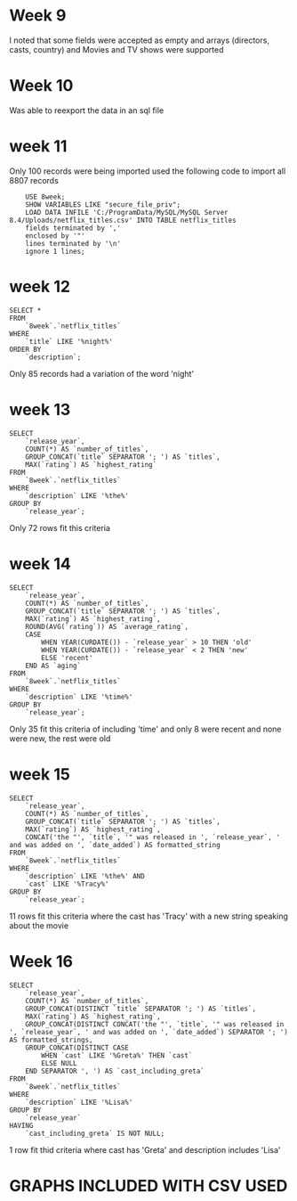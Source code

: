 <!--
 Copyright 2024 Steve Nginyo
 
 Licensed under the Apache License, Version 2.0 (the "License");
 you may not use this file except in compliance with the License.
 You may obtain a copy of the License at
 
     https://www.apache.org/licenses/LICENSE-2.0
 
 Unless required by applicable law or agreed to in writing, software
 distributed under the License is distributed on an "AS IS" BASIS,
 WITHOUT WARRANTIES OR CONDITIONS OF ANY KIND, either express or implied.
 See the License for the specific language governing permissions and
 limitations under the License.
-->

# Week 9

I noted that some fields were accepted as empty and arrays (directors, casts, country) and Movies and TV shows were supported

# Week 10

Was able to reexport the data in an sql file

# week 11

Only 100 records were being imported used the following code to import all 8807 records

```
    USE 8week;
    SHOW VARIABLES LIKE "secure_file_priv";
    LOAD DATA INFILE 'C:/ProgramData/MySQL/MySQL Server 8.4/Uploads/netflix_titles.csv' INTO TABLE netflix_titles
    fields terminated by ','
    enclosed by '"'
    lines terminated by '\n'
    ignore 1 lines;
```

# week 12

```
SELECT *
FROM 
    `8week`.`netflix_titles`
WHERE 
    `title` LIKE '%night%'
ORDER BY 
    `description`;
```

Only 85 records had a variation of the word 'night'


# week 13
```
SELECT 
    `release_year`,
    COUNT(*) AS `number_of_titles`,
    GROUP_CONCAT(`title` SEPARATOR '; ') AS `titles`,
    MAX(`rating`) AS `highest_rating`
FROM 
    `8week`.`netflix_titles`
WHERE 
    `description` LIKE '%the%'
GROUP BY 
    `release_year`;
```
Only 72 rows fit this criteria

# week 14
```
SELECT 
    `release_year`,
    COUNT(*) AS `number_of_titles`,
    GROUP_CONCAT(`title` SEPARATOR '; ') AS `titles`,
    MAX(`rating`) AS `highest_rating`,
    ROUND(AVG(`rating`)) AS `average_rating`,
    CASE
        WHEN YEAR(CURDATE()) - `release_year` > 10 THEN 'old'
        WHEN YEAR(CURDATE()) - `release_year` < 2 THEN 'new'
        ELSE 'recent'
    END AS `aging`
FROM 
    `8week`.`netflix_titles`
WHERE 
    `description` LIKE '%time%'
GROUP BY 
    `release_year`;
```
Only 35 fit this criteria of including 'time' and only 8 were recent and none were new, the rest were old

# week 15
```
SELECT 
    `release_year`,
    COUNT(*) AS `number_of_titles`,
    GROUP_CONCAT(`title` SEPARATOR '; ') AS `titles`,
    MAX(`rating`) AS `highest_rating`,
    CONCAT('the "', `title`, '" was released in ', `release_year`, ' and was added on ', `date_added`) AS formatted_string
FROM 
    `8week`.`netflix_titles`
WHERE 
    `description` LIKE '%the%' AND
    `cast` LIKE '%Tracy%'
GROUP BY 
    `release_year`;
```
11 rows fit this criteria where the cast has 'Tracy' with a new string speaking about the movie

# Week 16
```
SELECT 
    `release_year`,
    COUNT(*) AS `number_of_titles`,
    GROUP_CONCAT(DISTINCT `title` SEPARATOR '; ') AS `titles`,
    MAX(`rating`) AS `highest_rating`,
    GROUP_CONCAT(DISTINCT CONCAT('the "', `title`, '" was released in ', `release_year`, ' and was added on ', `date_added`) SEPARATOR '; ') AS formatted_strings,
    GROUP_CONCAT(DISTINCT CASE
        WHEN `cast` LIKE '%Greta%' THEN `cast`
        ELSE NULL
    END SEPARATOR ', ') AS `cast_including_greta`
FROM 
    `8week`.`netflix_titles`
WHERE 
    `description` LIKE '%Lisa%'
GROUP BY 
    `release_year`
HAVING 
    `cast_including_greta` IS NOT NULL;
```
1 row fit thid criteria where cast has 'Greta' and description includes 'Lisa'


# GRAPHS INCLUDED WITH CSV USED